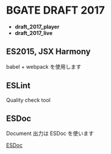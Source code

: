 # BGATE DRAFT 2017

- **draft_2017_player**
- **draft_2017_live**

## ES2015, JSX Harmony

babel + webpack を使用します

## ESLint

Quality check tool


## ESDoc

Document 出力は ESDoc を使います

[ESDoc](https://esdoc.org/)